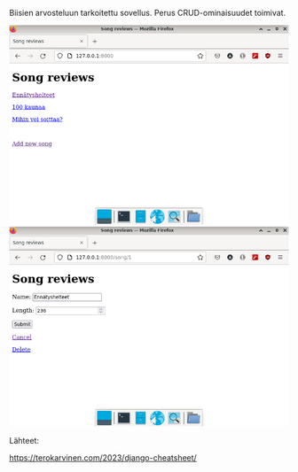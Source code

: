 Biisien arvosteluun tarkoitettu sovellus. Perus CRUD-ominaisuudet toimivat.


![alt_text](kappaleita.png)
![alt_text](kappale.png)


Lähteet:

https://terokarvinen.com/2023/django-cheatsheet/
